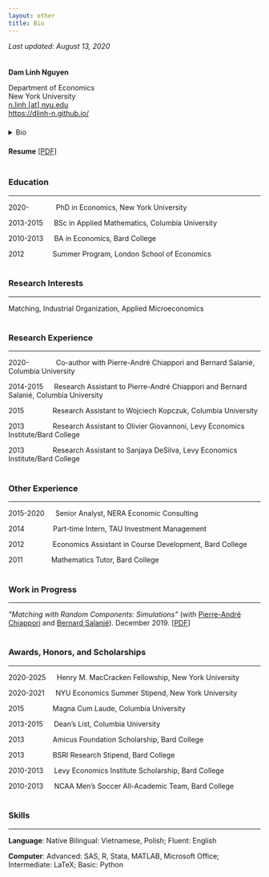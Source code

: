 ```yaml
---
layout: other
title: Bio
---
```


*Last updated: August 13, 2020*

<div style="line-height:50%;"> <br> </div>

**Dam Linh Nguyen**  

Department of Economics  
New York University  
<a href="mailto:n.linh@nyu.edu">n.linh \[at\] nyu.edu</a>  
<a href="https://dlinh-n.github.io/">https://dlinh-n.github.io/</a>  

<div style="line-height:50%;"> <br> </div>

<details>
    <summary> Bio </summary>

    <br>

    Dam Linh Nguyen is a PhD student at the Department of Economics at New York University. Linh’s research interests include matching, industrial organization, and applied microeconomics. Previously, he was a Senior Analyst in the Antitrust Group at NERA Economic Consulting. He conducted research evaluating the competitive effects of mergers and acquisitions in a wide array of industries, including consumer packaged goods, data storage technology, and agrochemicals. Linh earned a BSc in Applied Mathematics, magna cum laude, from Columbia University and a BA in Economics as a Levy Institute Scholar from Bard College.
</details>

<div style="line-height:50%;"> <br> </div>

**Resume** \[[PDF](https://dlinh-n.github.io/f/bio/dam_linh_nguyen_resume.pdf)\]


<div style="line-height:50%;"> <br> </div>


### Education
---
2020-&nbsp; &ensp;&ensp;&emsp;&emsp; PhD in Economics, New York University  

2013-2015 &emsp; BSc in Applied Mathematics, Columbia University  

2010-2013 &emsp; BA in Economics, Bard College  

2012 &ensp;&ensp;&emsp;&emsp;&ensp; Summer Program, London School of Economics  

<div style="line-height:25%;"> <br> </div>


### Research Interests
---
Matching, Industrial Organization, Applied Microeconomics

<div style="line-height:25%;"> <br> </div>


### Research Experience
---
2020-&nbsp; &ensp;&ensp;&emsp;&emsp; Co-author with Pierre-André Chiappori and Bernard Salanié, Columbia University  

2014-2015 &emsp; Research Assistant to Pierre-André Chiappori and Bernard Salanié, Columbia University  

2015 &ensp;&ensp;&emsp;&emsp;&ensp; Research Assistant to Wojciech Kopczuk, Columbia University  

2013 &ensp;&ensp;&emsp;&emsp;&ensp; Research Assistant to Olivier Giovannoni, Levy Economics Institute/Bard College  

2013 &ensp;&ensp;&emsp;&emsp;&ensp; Research Assistant to Sanjaya DeSilva, Levy Economics Institute/Bard College  

<div style="line-height:25%;"> <br> </div>


### Other Experience
---
2015-2020 &emsp; Senior Analyst, NERA Economic Consulting  

2014 &ensp;&ensp;&emsp;&emsp;&ensp; Part-time Intern, TAU Investment Management  

2012 &ensp;&ensp;&emsp;&emsp;&ensp; Economics Assistant in Course Development, Bard College  

2011 &ensp;&ensp;&emsp;&emsp;&ensp; Mathematics Tutor, Bard College  

<div style="line-height:25%;"> <br> </div>


### Work in Progress
---
*"Matching with Random Components: Simulations"* (with <a href="http://www.columbia.edu/~pc2167/" target="_blank" rel="noopener noreferrer">Pierre-André Chiappori</a> and <a href="http://bsalanie.com/" target="_blank" rel="noopener noreferrer">Bernard Salanié</a>). December 2019. \[[PDF](https://dlinh-n.github.io/f/wp/CNSdraftDec10final.pdf)\]
<div style="line-height:25%;"> <br> </div>


### Awards, Honors, and Scholarships
---
2020-2025 &emsp; Henry M. MacCracken Fellowship, New York University  

2020-2021 &emsp; NYU Economics Summer Stipend, New York University  

2015 &emsp;&emsp;&emsp;&ensp; Magna Cum Laude, Columbia University  

2013-2015 &emsp; Dean’s List, Columbia University  

2013 &emsp;&emsp;&emsp;&ensp; Amicus Foundation Scholarship, Bard College  

2013 &emsp;&emsp;&emsp;&ensp; BSRI Research Stipend, Bard College  

2010-2013 &emsp; Levy Economics Institute Scholarship, Bard College  

2010-2013 &emsp; NCAA Men’s Soccer All-Academic Team, Bard College    

<div style="line-height:25%;"> <br> </div>


### Skills
---
**Language**: Native Bilingual: Vietnamese, Polish; Fluent: English  

**Computer**: Advanced: SAS, R, Stata, MATLAB, Microsoft Office; Intermediate: LaTeX; Basic: Python
